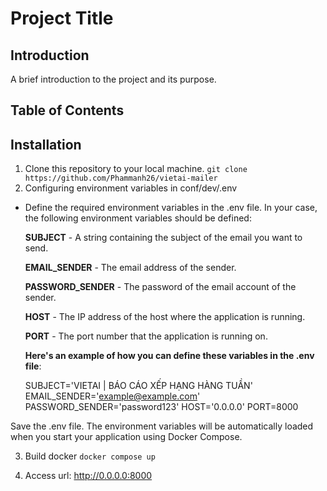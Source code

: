 # Project Title


## Introduction

A brief introduction to the project and its purpose.

## Table of Contents

## Installation

1. Clone this repository to your local machine.
```git clone https://github.com/Phammanh26/vietai-mailer```
2. Configuring environment variables in conf/dev/.env
  - Define the required environment variables in the .env file. In your case, the following environment variables should be defined:
  
    **SUBJECT** - A string containing the subject of the email you want to send.

    **EMAIL_SENDER** - The email address of the sender.

    **PASSWORD_SENDER**  - The password of the email account of the sender.

    **HOST** - The IP address of the host where the application is running.

    **PORT** - The port number that the application is running on.

    **Here's an example of how you can define these variables in the .env file**:

      SUBJECT='VIETAI | BÁO CÁO XẾP HẠNG HÀNG TUẦN'
      EMAIL_SENDER='example@example.com'
      PASSWORD_SENDER='password123'
      HOST='0.0.0.0'
      PORT=8000

  Save the .env file. The environment variables will be automatically loaded when you start your application using Docker Compose.


3. Build docker
```docker compose up```

4. Access url: http://0.0.0.0:8000

